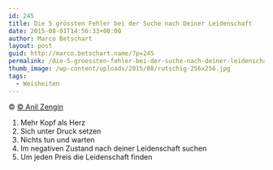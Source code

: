 ```yaml
---
id: 245
title: Die 5 grössten Fehler bei der Suche nach Deiner Leidenschaft
date: 2015-08-01T14:56:33+00:00
author: Marco Betschart
layout: post
guid: http://marco.betschart.name/?p=245
permalink: /die-5-groessten-fehler-bei-der-suche-nach-deiner-leidenschaft/
thumb_image: /wp-content/uploads/2015/08/rutschig-256x256.jpg
tags:
  - Weisheiten
---
```

© [© Anil Zengin](http://www.gedankenpower.com/wie-finde-ich-heraus-was-ich-wirklich-will/)

  1. Mehr Kopf als Herz
  2. Sich unter Druck setzen
  3. Nichts tun und warten
  4. Im negativen Zustand nach deiner Leidenschaft suchen
  5. Um jeden Preis die Leidenschaft finden